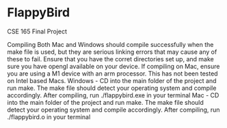 # FlappyBird
CSE 165 Final Project

Compiling
 Both Mac and Windows should compile successfully when the make file is used, but they are serious linking errors that may cause any of these to fail. Ensure that you have the corret directories set up, and make sure you have opengl available on your device. If compiling on Mac, ensure you are using a M1 device with an arm processor. This has not been tested on Intel based Macs.
 Windows - 
  CD into the main folder of the project and run make. The make file should detect your operating system and compile accordingly. After compiling, run ./flappybird.exe in your terminal
 Mac -
    CD into the main folder of the project and run make. The make file should detect your operating system and compile accordingly. After compiling, run ./flappybird.o in your terminal
